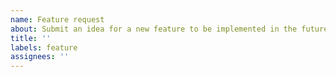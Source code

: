 ```yaml
---
name: Feature request
about: Submit an idea for a new feature to be implemented in the future.
title: ''
labels: feature
assignees: ''
---
```


